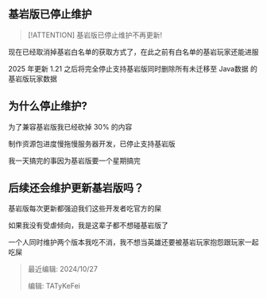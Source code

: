 ## 基岩版已停止维护

> [!ATTENTION]
> 基岩版已停止维护不再更新!

现在已经取消掉基岩白名单的获取方式了，在此之前有白名单的基岩玩家还能进服

2025 年更新 1.21 之后将完全停止支持基岩版同时删除所有未迁移至 Java数据 的基岩版玩家数据

## 为什么停止维护?

为了兼容基岩版我已经砍掉 30% 的内容

制作资源包进度慢拖慢服务器开发，已停止支持基岩版

我一天搞完的事因为基岩版要一个星期搞完

## 后续还会维护更新基岩版吗？

基岩版每次更新都强迫我们这些开发者吃官方的屎

如果我没有受虐倾向，我是这辈子都不想碰基岩版了

一个人同时维护两个版本我吃不消，我不想当英雄还要被基岩玩家抱怨跟玩家一起吃屎

> 最近编辑: 2024/10/27
>
> 编辑: TATyKeFei